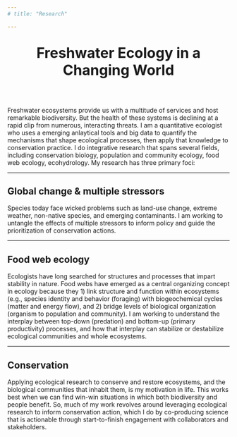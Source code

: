 ```yaml
---
# title: "Research"

---
```


<p style="text-align: center; font-size: 24pt; font-weight:bold">Freshwater Ecology in a Changing World</p>

<br> 

Freshwater ecosystems provide us with a multitude of services and host remarkable biodiversity. But the health of these systems is declining at a rapid clip from numerous, interacting threats. 
I am a quantitative ecologist who uses a emerging anlaytical tools and big data to quantify the mechanisms that shape ecological processes, then apply that knowledge to conservation practice. I do integrative research that spans several fields, including conservation biology, population and community ecology, food web ecology, ecohydrology. My research has three primary foci:

---

## **Global change & multiple stressors**

Species today face wicked problems such as land-use change, extreme weather, non-native species, and emerging contaminants. I am working to untangle the effects of multiple stressors to inform policy and guide the prioritization of conservation actions.  

---

## **Food web ecology**

Ecologists have long searched for structures and processes that impart stability in nature. Food webs have emerged as a central organizing concept in ecology because they 1) link structure and function within ecosystems (e.g., species identity and behavior (foraging) with biogeochemical cycles (matter and energy flow), and 2) bridge levels of biological organization (organism to population and community). I am working to understand the interplay between top-down (predation) and bottom-up (primary productivity) processes, and how that interplay can stabilize or destabilize ecological communities and whole ecosystems. 

---

## **Conservation**

Applying ecological research to conserve and restore ecosystems, and the biological communities that inhabit them, is my motivation in life. This works best when we can find win-win situations in which both biodiversity and people benefit. So, much of my work revolves around leveraging ecological research to inform conservation action, which I do by co-producing science that is actionable through start-to-finish engagement with collaborators and stakeholders. 